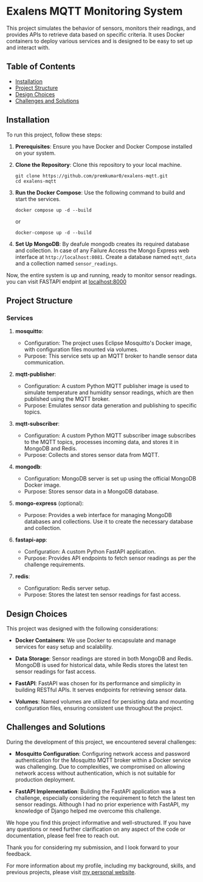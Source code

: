 # Exalens MQTT Monitoring System

This project simulates the behavior of sensors, monitors their readings, and provides APIs to retrieve data based on specific criteria. It uses Docker containers to deploy various services and is designed to be easy to set up and interact with.

## Table of Contents

- [Installation](#installation)
- [Project Structure](#project-structure)
- [Design Choices](#design-choices)
- [Challenges and Solutions](#challenges-and-solutions)

## Installation

To run this project, follow these steps:

1. **Prerequisites**: Ensure you have Docker and Docker Compose installed on your system.

2. **Clone the Repository**: Clone this repository to your local machine.

   ```shell
   git clone https://github.com/premkumar0/exalens-mqtt.git
   cd exalens-mqtt
   ```

3. **Run the Docker Compose**: Use the following command to build and start the services.

   ```shell
   docker compose up -d --build
   ```

   or

   ```
   docker-compose up -d --build
   ```

4. **Set Up MongoDB**: By deafule mongodb creates its required database and collection. In case of any Failure Access the Mongo Express web interface at `http://localhost:8081`. Create a database named `mqtt_data` and a collection named `sensor_readings`.

Now, the entire system is up and running, ready to monitor sensor readings. you can visit FASTAPI endpint at [localhost:8000](http://localhost:8000)

## Project Structure

### Services

1. **mosquitto**:

   - Configuration: The project uses Eclipse Mosquitto's Docker image, with configuration files mounted via volumes.
   - Purpose: This service sets up an MQTT broker to handle sensor data communication.

2. **mqtt-publisher**:

   - Configuration: A custom Python MQTT publisher image is used to simulate temperature and humidity sensor readings, which are then published using the MQTT broker.
   - Purpose: Emulates sensor data generation and publishing to specific topics.

3. **mqtt-subscriber**:

   - Configuration: A custom Python MQTT subscriber image subscribes to the MQTT topics, processes incoming data, and stores it in MongoDB and Redis.
   - Purpose: Collects and stores sensor data from MQTT.

4. **mongodb**:

   - Configuration: MongoDB server is set up using the official MongoDB Docker image.
   - Purpose: Stores sensor data in a MongoDB database.

5. **mongo-express** (optional):

   - Purpose: Provides a web interface for managing MongoDB databases and collections. Use it to create the necessary database and collection.

6. **fastapi-app**:

   - Configuration: A custom Python FastAPI application.
   - Purpose: Provides API endpoints to fetch sensor readings as per the challenge requirements.

7. **redis**:
   - Configuration: Redis server setup.
   - Purpose: Stores the latest ten sensor readings for fast access.

## Design Choices

This project was designed with the following considerations:

- **Docker Containers**: We use Docker to encapsulate and manage services for easy setup and scalability.

- **Data Storage**: Sensor readings are stored in both MongoDB and Redis. MongoDB is used for historical data, while Redis stores the latest ten sensor readings for fast access.

- **FastAPI**: FastAPI was chosen for its performance and simplicity in building RESTful APIs. It serves endpoints for retrieving sensor data.

- **Volumes**: Named volumes are utilized for persisting data and mounting configuration files, ensuring consistent use throughout the project.

## Challenges and Solutions

During the development of this project, we encountered several challenges:

- **Mosquitto Configuration**: Configuring network access and password authentication for the Mosquitto MQTT broker within a Docker service was challenging. Due to complexities, we compromised on allowing network access without authentication, which is not suitable for production deployment.

- **FastAPI Implementation**: Building the FastAPI application was a challenge, especially considering the requirement to fetch the latest ten sensor readings. Although I had no prior experience with FastAPI, my knowledge of Django helped me overcome this challenge.

We hope you find this project informative and well-structured. If you have any questions or need further clarification on any aspect of the code or documentation, please feel free to reach out.

Thank you for considering my submission, and I look forward to your feedback.

For more information about my profile, including my background, skills, and previous projects, please visit [my personal website](https://premkumar0.github.io/).
